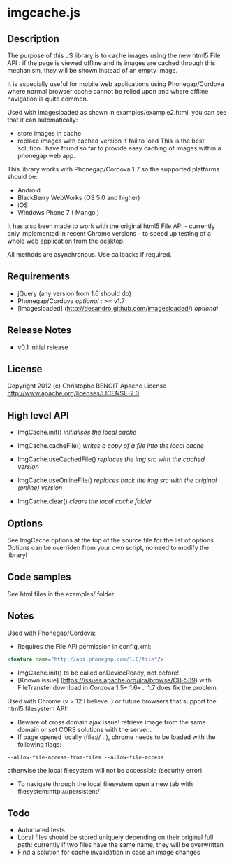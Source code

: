 imgcache.js
===========

Description
-----------
The purpose of this JS library is to cache images using the new html5 File API : if the page is viewed offline and its images are cached through this mechanism, they will be shown instead of an empty image.

It is especially useful for mobile web applications using Phonegap/Cordova where normal browser cache cannot be relied upon and where offline navigation is quite common.

Used with imagesloaded as shown in examples/example2.html, you can see that it can automatically:
* store images in cache
* replace images with cached version if fail to load
This is the best solution I have found so far to provide easy caching of images within a phonegap web app.

This library works with Phonegap/Cordova 1.7 so the supported platforms should be:
* Android
* BlackBerry WebWorks (OS 5.0 and higher)
* iOS
* Windows Phone 7 ( Mango )

It has also been made to work with the original html5 File API - currently only implemented in recent Chrome versions - to speed up testing of a whole web application from the desktop.

All methods are asynchronous. Use callbacks if required.

Requirements
------------
* jQuery (any version from 1.6 should do)
* Phonegap/Cordova *optional* : >= v1.7
* [imagesloaded] (http://desandro.github.com/imagesloaded/) *optional*

Release Notes
-------------
* v0.1 Initial release

License
-------
Copyright 2012 (c) Christophe BENOIT
Apache License http://www.apache.org/licenses/LICENSE-2.0

High level API
--------------
* ImgCache.init() *initialises the local cache*
* ImgCache.cacheFile() *writes a copy of a file into the local cache*
* ImgCache.useCachedFile() *replaces the img src with the cached version*
* ImgCache.useOnlineFile() *replaces back the img src with the original (online) version*

* ImgCache.clear() *clears the local cache folder*

Options
-------
See ImgCache.options at the top of the source file for the list of options.
Options can be overriden from your own script, no need to modify the library!

Code samples
------------
See html files in the examples/ folder.

Notes
-----
Used with Phonegap/Cordova:
* Requires the File API permission in config.xml:
```xml
<feature name="http://api.phonegap.com/1.0/file"/>
```
* ImgCache.init() to be called onDeviceReady, not before!
* [Known issue] (https://issues.apache.org/jira/browse/CB-539) with FileTransfer.download in Cordova 1.5+ 1.6x .. 1.7 does fix the problem.

Used with Chrome (v > 12 I believe..) or future browsers that support the html5 filesystem API:
* Beware of cross domain ajax issue! retrieve image from the same domain or set CORS solutions with the server..
* If page opened locally (file:// ..), chrome needs to be loaded with the following flags:
```
--allow-file-access-from-files --allow-file-access
```
otherwise the local filesystem will not be accessible (security error)
* To navigate through the local filesystem open a new tab with filesystem:http://<sitedomain>/persistent/

Todo
----
* Automated tests
* Local files should be stored uniquely depending on their original full path: currently if two files have the same name, they will be overwritten
* Find a solution for cache invalidation in case an image changes
